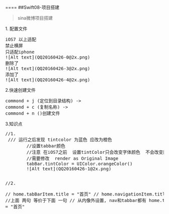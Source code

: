 ====
##Swift08-项目搭建
>sina微博项目搭建
<p>1. 配置文件
<pre>
iOS7 以上适配 
禁止横屏
只适配iphone
![Alt text](QQ20160426-0@2x.png)
删除了
![Alt text](QQ20160426-3@2x.png)
添加了
![Alt text](QQ20160426-4@2x.png)
</pre>

<p>2.快速创建文件
<pre>
commond + j (定位到目录结构) ->
commond + c (复制名称) ->
commond + n ()创建文件
</pre>

<p>3.知识点
<pre>
//1.
 /// 运行之后发现 tintcolor 为蓝色 应改为橙色
        //设置tabbar颜色
        //注意 在iOS7之前  设置tintColor只会改变字体颜色  不会改变图片颜色 
        //需要修改  render as Original Image
        tabBar.tintColor = UIColor.orangeColor()
        ![Alt text](QQ20160426-1@2x.png)
        
  //2.      
  //        home.tabBarItem.title = "首页"
//        home.navigationItem.title = "首页"
        //上面 两句 等价于下面 一句
        // 从内像外设置, nav和tabbar都有
        home.title = "首页"
</pre>